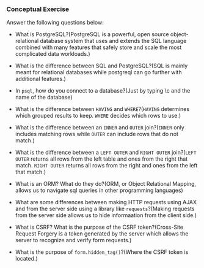 ### Conceptual Exercise

Answer the following questions below:

- What is PostgreSQL?(PostgreSQL is a powerful, open source object-relational database system that uses and extends the SQL language combined with many features that safely store and scale the most complicated data workloads.)

- What is the difference between SQL and PostgreSQL?(SQL is mainly meant for relational databases while postgreql can go further with additional features.)

- In `psql`, how do you connect to a database?(Just by typing \c and the name of the database)

- What is the difference between `HAVING` and `WHERE`?(`HAVING` determines which grouped results to keep. `WHERE` decides which rows to use.)

- What is the difference between an `INNER` and `OUTER` join?(`INNER` only includes matching rows while `OUTER` can include rows that do not match.)

- What is the difference between a `LEFT OUTER` and `RIGHT OUTER` join?(`LEFT OUTER` returns all rows from the left table and ones from the right that match. `RIGHT OUTER` returns all rows from the right and ones from the left that match.)

- What is an ORM? What do they do?(ORM, or Object Relational Mapping, allows us to navigate sql queries in other programming languages)

- What are some differences between making HTTP requests using AJAX 
  and from the server side using a library like `requests`?(Making requests from the server side allows us to hide informaation from the client side.)

- What is CSRF? What is the purpose of the CSRF token?(Cross-Site Request Forgery is a token generated by the server which allows the server to recognize and verify form requests.)

- What is the purpose of `form.hidden_tag()`?(Where the CSRF token is located.)